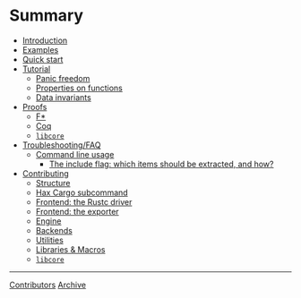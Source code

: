 # Summary

- [Introduction](./readme.md)
- [Examples]()
- [Quick start](quick_start/intro.md)
- [Tutorial](tutorial/readme.md)
    - [Panic freedom](tutorial/panic-freedom.md)
    - [Properties on functions](tutorial/properties.md)
    - [Data invariants](tutorial/data-invariants.md)
- [Proofs]()
    - [F*]()
    - [Coq]()
    - [`libcore`]()
- [Troubleshooting/FAQ](faq/into.md)
    - [Command line usage]()
       - [The include flag: which items should be extracted, and how?](faq/include-flags.md)
- [Contributing]()
    - [Structure]()
    - [Hax Cargo subcommand]()
    - [Frontend: the Rustc driver]()
    - [Frontend: the exporter]()
    - [Engine]()
    - [Backends]()
    - [Utilities]()
    - [Libraries & Macros](contributing/libraries_macros.md)
    - [`libcore`]()

---
[Contributors]()
[Archive](misc/archive.md)
